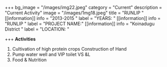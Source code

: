 +++
bg_image = "/images/img22.jpeg"
category = "Current"
description = "Current Activity"
image = "/images/1mg18.jpeg"
title = "RUNLIP "
[[information]]
info = "2013-2015 "
label = "YEARS: "
[[information]]
info = "RUNLIP "
label = "PROJECT NAME:"
[[information]]
info = "Koinadugu District "
label = "LOCATION: "

+++
**Activities**

1. Cultivation of high protein crops Construction of Hand 
2. Pump water well and VIP toilet VS &L
3. Food & Nutrition